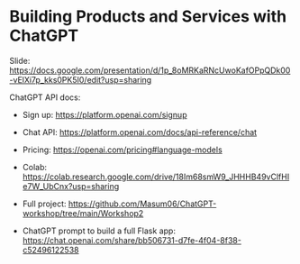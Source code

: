 # Building Products and Services with ChatGPT

Slide: https://docs.google.com/presentation/d/1p_8oMRKaRNcUwoKafOPpQDk00-vElXi7p_kks0PK5I0/edit?usp=sharing


ChatGPT API docs: 

- Sign up: https://platform.openai.com/signup
- Chat API: https://platform.openai.com/docs/api-reference/chat
- Pricing: https://openai.com/pricing#language-models


- Colab: https://colab.research.google.com/drive/18Im68smW9_JHHHB49vClfHIe7W_UbCnx?usp=sharing
- Full project: https://github.com/Masum06/ChatGPT-workshop/tree/main/Workshop2
- ChatGPT prompt to build a full Flask app: https://chat.openai.com/share/bb506731-d7fe-4f04-8f38-c52496122538